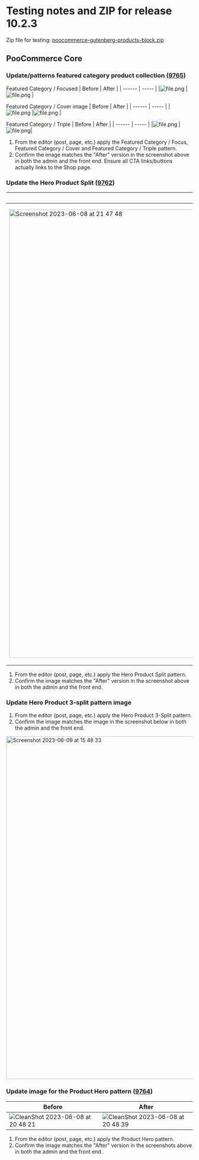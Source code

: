 # Testing notes and ZIP for release 10.2.3

Zip file for testing: [poocommerce-gutenberg-products-block.zip](https://github.com/poocommerce/poocommerce-blocks/files/11706741/poocommerce-gutenberg-products-block.zip)

## PooCommerce Core

### Update/patterns featured category product collection ([9765](https://github.com/poocommerce/poocommerce-blocks/pull/9765))

Featured Category / Focused
| Before | After |
| ------ | ----- |
|![file.png](https://github.com/poocommerce/poocommerce-blocks/assets/2132595/8e29acf0-305c-4de5-aa6f-7d608554dde5)        |![file.png](https://github.com/poocommerce/poocommerce-blocks/assets/2132595/f571a73c-f6c4-4198-b793-da0a29cc73e9)       |

Featured Category / Cover image
| Before | After |
| ------ | ----- |
|![file.png](https://github.com/poocommerce/poocommerce-blocks/assets/2132595/7346b9ff-c6fe-456b-93c0-722a411ac529)        |![file.png](https://github.com/poocommerce/poocommerce-blocks/assets/2132595/650f91bb-400a-441d-a6ea-29fd3d61a204)       |

Featured Category / Triple
| Before | After |
| ------ | ----- |
|![file.png](https://github.com/poocommerce/poocommerce-blocks/assets/2132595/c8b09fd1-0c5c-48eb-9be9-8545f35a37c1)        |![file.png](https://github.com/poocommerce/poocommerce-blocks/assets/2132595/cde1aaf7-0224-40df-93ce-ef1c5640537d)|

1. From the editor (post, page, etc.) apply the Featured Category / Focus, Featured Category / Cover and Featured Category / Triple pattern.
2. Confirm the image matches the "After" version in the screenshot above in both the admin and the front end.
   Ensure all CTA links/buttons actually links to the Shop page.

### Update the Hero Product Split ([9762](https://github.com/poocommerce/poocommerce-blocks/pull/9762))

| Before | After |
| ------ | ----- |
|<img width="1209" alt="Screenshot 2023-06-08 at 21 47 48" src="https://github.com/poocommerce/poocommerce-blocks/assets/186112/92ba194e-5014-45ad-830e-eb821d405239">|<img width="1238" alt="Screenshot 2023-06-08 at 21 49 12" src="https://github.com/poocommerce/poocommerce-blocks/assets/186112/1fc24a6b-7fc5-4c89-983f-d13ff4e703e7">|

1. From the editor (post, page, etc.) apply the Hero Product Split pattern.
2. Confirm the image matches the "After" version in the screenshot above in both the admin and the front end.

### Update Hero Product 3-split pattern image

1. From the editor (post, page, etc.) apply the Hero Product 3-Split pattern.
2. Confirm the image matches the image in the screenshot below in both the admin and the front end.

<img width="924" alt="Screenshot 2023-06-09 at 15 48 33" src="https://github.com/poocommerce/poocommerce-blocks/assets/186112/698293ce-f221-4c20-982f-2e9df69c350c">

### Update image for the Product Hero pattern ([9764](https://github.com/poocommerce/poocommerce-blocks/pull/9764))

| Before | After |
| ------ | ----- |
| ![CleanShot 2023-06-08 at 20 48 21](https://github.com/poocommerce/poocommerce-blocks/assets/481776/7d33a2fa-c959-483e-8e48-19ccb61d2cab) | ![CleanShot 2023-06-08 at 20 48 39](https://github.com/poocommerce/poocommerce-blocks/assets/481776/7a8c9a13-df7a-40b6-9456-9d13091f51c8) |

1. From the editor (post, page, etc.) apply the Product Hero pattern.
2. Confirm the image matches the "After" version in the screenshots above in both the admin and the front end.
